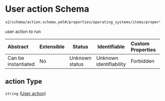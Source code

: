 # User action Schema

```txt
v2/schema/action.schema.yml#/properties/operating_systems/items/properties/steps/items/properties/actions/items/oneOf/2/properties/core:user_action/properties/action
```

user action to run


| Abstract            | Extensible | Status         | Identifiable            | Custom Properties | Additional Properties | Access Restrictions | Defined In                                                           |
| :------------------ | ---------- | -------------- | ----------------------- | :---------------- | --------------------- | ------------------- | -------------------------------------------------------------------- |
| Can be instantiated | No         | Unknown status | Unknown identifiability | Forbidden         | Allowed               | none                | [device.schema.json\*](../device.schema.json "open original schema") |

## action Type

`string` ([User action](device-properties-operating-systems-operating-system-properties-steps-step-properties-group-step-action-oneof-coreuser_action-action-properties-coreuser_action-action-properties-user-action.md))
